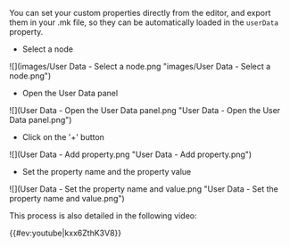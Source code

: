 You can set your custom properties directly from the editor, and export them in your .mk file, so they can be automatically loaded in the `userData` property.

-   Select a node

![](images/User Data - Select a node.png "images/User Data - Select a node.png")

-   Open the User Data panel

![](User Data - Open the User Data panel.png "User Data - Open the User Data panel.png")

-   Click on the '+' button

![](User Data - Add property.png "User Data - Add property.png")

-   Set the property name and the property value

![](User Data - Set the property name and value.png "User Data - Set the property name and value.png")

This process is also detailed in the following video:

{{\#ev:youtube|kxx6ZthK3V8}}

